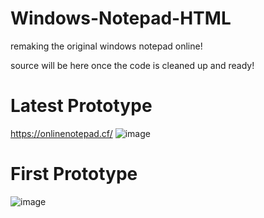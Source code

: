 # Windows-Notepad-HTML
remaking the original windows notepad online!

source will be here once the code is cleaned up and ready!

# Latest Prototype

https://onlinenotepad.cf/
![image](https://user-images.githubusercontent.com/72956230/200983932-97cc0b51-b0c7-4bfa-8313-1f77617304b1.png)


# First Prototype
![image](https://user-images.githubusercontent.com/72956230/200985680-6ea34716-4490-4c71-8d4e-0074aa4186b9.png)
